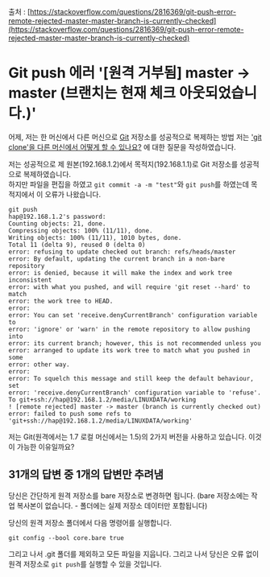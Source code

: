 출처 : [https://stackoverflow.com/questions/2816369/git-push-error-remote-rejected-master-master-branch-is-currently-checked](https://stackoverflow.com/questions/2816369/git-push-error-remote-rejected-master-master-branch-is-currently-checked)

# Git push 에러 '\[원격 거부됨\] master -> master (브랜치는 현재 체크 아웃되었습니다.)'

어제, 저는 한 머신에서 다른 머신으로 [Git](https://en.wikipedia.org/wiki/Git) 저장소를 성공적으로 복제하는 방법 저는 ['git clone'을 다른 머신에서 어떻게 할 수 있나요?](https://stackoverflow.com/questions/2808177/how-can-i-git-clone-from-another-machine/2809612#2809612) 에 대한 질문을 작성하였습니다.

저는 성공적으로 제 원본(192.168.1.2)에서 목적지(192.168.1.1)로 Git 저장소를 성공적으로 복제하였습니다.  
하지만 파일을 편집을 하였고 `git commit -a -m "test"`와 `git push`를 하였는데 목적지에서 이 오류가 나왔습니다.

```shell
git push                                                
hap@192.168.1.2's password: 
Counting objects: 21, done.
Compressing objects: 100% (11/11), done.
Writing objects: 100% (11/11), 1010 bytes, done.
Total 11 (delta 9), reused 0 (delta 0)
error: refusing to update checked out branch: refs/heads/master
error: By default, updating the current branch in a non-bare repository
error: is denied, because it will make the index and work tree inconsistent
error: with what you pushed, and will require 'git reset --hard' to match
error: the work tree to HEAD.
error: 
error: You can set 'receive.denyCurrentBranch' configuration variable to
error: 'ignore' or 'warn' in the remote repository to allow pushing into
error: its current branch; however, this is not recommended unless you
error: arranged to update its work tree to match what you pushed in some
error: other way.
error: 
error: To squelch this message and still keep the default behaviour, set
error: 'receive.denyCurrentBranch' configuration variable to 'refuse'.
To git+ssh://hap@192.168.1.2/media/LINUXDATA/working
! [remote rejected] master -> master (branch is currently checked out)
error: failed to push some refs to 'git+ssh://hap@192.168.1.2/media/LINUXDATA/working'
```

저는 Git(원격에서는 1.7 로컬 머신에서는 1.5)의 2가지 버전을 사용하고 있습니다. 이것이 가능한 이유일까요?

## 31개의 답변 중 1개의 답변만 추려냄

당신은 간단하게 원격 저장소를 bare 저장소로 변경하면 됩니다. (bare 저장소에는 작업 복사본이 없습니다. - 폴더에는 실제 저장소 데이터만 포함됩니다)

당신의 원격 저장소 폴더에서 다음 명령어를 실행합니다.

```shell
git config --bool core.bare true
```

그리고 나서 .git 폴더를 제외하고 모든 파일을 지웁니다. 그리고 나서 당신은 오류 없이 원격 저장소로 `git push`를 실행할 수 있을 것입니다.
